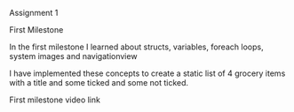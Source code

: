 Assignment 1

First Milestone

In the first milestone I learned about structs, variables, foreach loops, system images and navigationview

I have implemented these concepts to create a static list of 4 grocery items with a title and some ticked and some not ticked. 

First milestone video link

